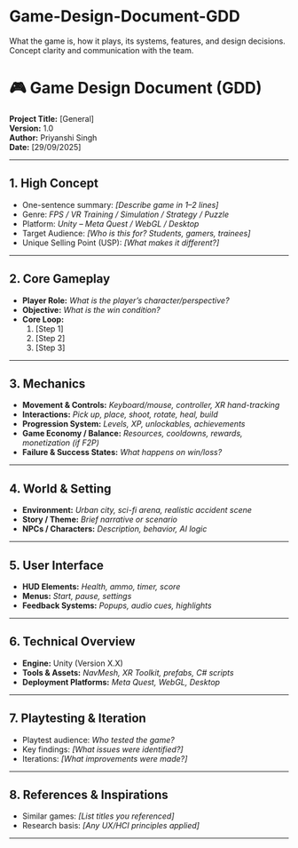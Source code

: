 # Game-Design-Document-GDD
What the game is, how it plays, its systems, features, and design decisions. Concept clarity and communication with the team.


# 🎮 Game Design Document (GDD)
**Project Title:** [General]  
**Version:** 1.0  
**Author:** Priyanshi Singh  
**Date:** [29/09/2025]  

---

## 1. High Concept
- One-sentence summary: *[Describe game in 1–2 lines]*  
- Genre: *FPS / VR Training / Simulation / Strategy / Puzzle*  
- Platform: *Unity – Meta Quest / WebGL / Desktop*  
- Target Audience: *[Who is this for? Students, gamers, trainees]*  
- Unique Selling Point (USP): *[What makes it different?]*  

---

## 2. Core Gameplay
- **Player Role:** *What is the player’s character/perspective?*  
- **Objective:** *What is the win condition?*  
- **Core Loop:**  
  1. [Step 1]  
  2. [Step 2]  
  3. [Step 3]  

---

## 3. Mechanics
- **Movement & Controls:** *Keyboard/mouse, controller, XR hand-tracking*  
- **Interactions:** *Pick up, place, shoot, rotate, heal, build*  
- **Progression System:** *Levels, XP, unlockables, achievements*  
- **Game Economy / Balance:** *Resources, cooldowns, rewards, monetization (if F2P)*  
- **Failure & Success States:** *What happens on win/loss?*  

---

## 4. World & Setting
- **Environment:** *Urban city, sci-fi arena, realistic accident scene*  
- **Story / Theme:** *Brief narrative or scenario*  
- **NPCs / Characters:** *Description, behavior, AI logic*  

---

## 5. User Interface
- **HUD Elements:** *Health, ammo, timer, score*  
- **Menus:** *Start, pause, settings*  
- **Feedback Systems:** *Popups, audio cues, highlights*  

---

## 6. Technical Overview
- **Engine:** Unity (Version X.X)  
- **Tools & Assets:** *NavMesh, XR Toolkit, prefabs, C# scripts*  
- **Deployment Platforms:** *Meta Quest, WebGL, Desktop*  

---

## 7. Playtesting & Iteration
- Playtest audience: *Who tested the game?*  
- Key findings: *[What issues were identified?]*  
- Iterations: *[What improvements were made?]*  

---

## 8. References & Inspirations
- Similar games: *[List titles you referenced]*  
- Research basis: *[Any UX/HCI principles applied]*  

---
